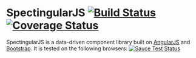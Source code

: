 SpectingularJS [![Build Status](https://travis-ci.org/Spectingular/spectingular.js.svg?branch=master)](https://travis-ci.org/Spectingular/spectingular.js) [![Coverage Status](https://coveralls.io/repos/Spectingular/spectingular.js/badge.png?branch=master)](https://coveralls.io/r/Spectingular/spectingular.js?branch=master)
===============

SpectingularJS is a data-driven component library built on [AngularJS](http://angularjs.org) and [Bootstrap](http://getbootstrap.com/). It is tested on the following browsers:
[![Sauce Test Status](https://saucelabs.com/browser-matrix/spectingular.svg)](https://saucelabs.com/u/spectingular)